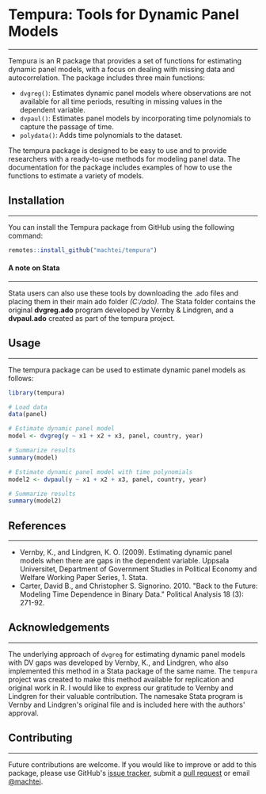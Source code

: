 # Tempura: Tools for Dynamic Panel Models

***
Tempura is an R package that provides a set of functions for estimating dynamic panel models, with a focus on dealing with missing data and autocorrelation. The package includes three main functions:


* `dvgreg()`: Estimates dynamic panel models where observations are not available for all time periods, resulting in missing values in the dependent variable.
* `dvpaul()`: Estimates panel models by incorporating time polynomials to capture the passage of time.
* `polydata()`: Adds time polynomials to the dataset.

The tempura package is designed to be easy to use and to provide researchers with a ready-to-use methods for modeling panel data. The documentation for the package includes examples of how to use the functions to estimate a variety of models.

## Installation
***
You can install the Tempura package from GitHub using the following command:


``` r
remotes::install_github("machtei/tempura")
```
#### A note on Stata
***

Stata users can also use these tools by downloading the .ado files and placing them in their main ado folder _(C:\/ado)_. The Stata folder contains the original **dvgreg.ado** program developed by Vernby & Lindgren, and a **dvpaul.ado** created as part of the tempura project.

## Usage
***
The tempura package can be used to estimate dynamic panel models as follows:
``` r
library(tempura)

# Load data
data(panel)

# Estimate dynamic panel model
model <- dvgreg(y ~ x1 + x2 + x3, panel, country, year)

# Summarize results
summary(model)

# Estimate dynamic panel model with time polynomials
model2 <- dvpaul(y ~ x1 + x2 + x3, panel, country, year)

# Summarize results
summary(model2)

```

## References
***
* Vernby, K., and Lindgren, K. O. (2009). Estimating dynamic panel models when there are gaps in the dependent variable. Uppsala Universitet, Department of Government Studies in Political Economy and Welfare Working Paper Series, 1.
Stata.
* Carter, David B., and Christopher S. Signorino. 2010. "Back to the Future: Modeling Time Dependence in Binary Data." Political Analysis 18 (3): 271-92.


## Acknowledgements
***
The underlying approach of `dvgreg` for estimating dynamic panel models with DV gaps was developed by Vernby, K., and Lindgren, who also implemented this method in a Stata package of the same name. The `tempura` project was created to make this method available for replication and original work in R. I would like to express our gratitude to Vernby and Lindgren for their valuable contribution. The namesake Stata program is Vernby and Lindgren's original file and is included here with the authors' approval.

## Contributing
***
Future contributions are welcome. If you would like to improve or add to this package, please use GitHub's [issue tracker](https://github.com/machtei/tempura/issues), submit a [pull request](https://github.com/machtei/tempura/pulls) or email [@machtei](mailto:machtei@unc.edu).



